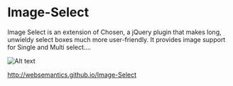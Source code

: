 Image-Select
============

Image Select is an extension of Chosen, a jQuery plugin that makes long, unwieldy select boxes much more user-friendly. It provides image support for Single and Multi select....

![Alt text](http://websemantics.github.io/Image-Select/img/screen-shot.png "Image Select")

http://websemantics.github.io/Image-Select 
